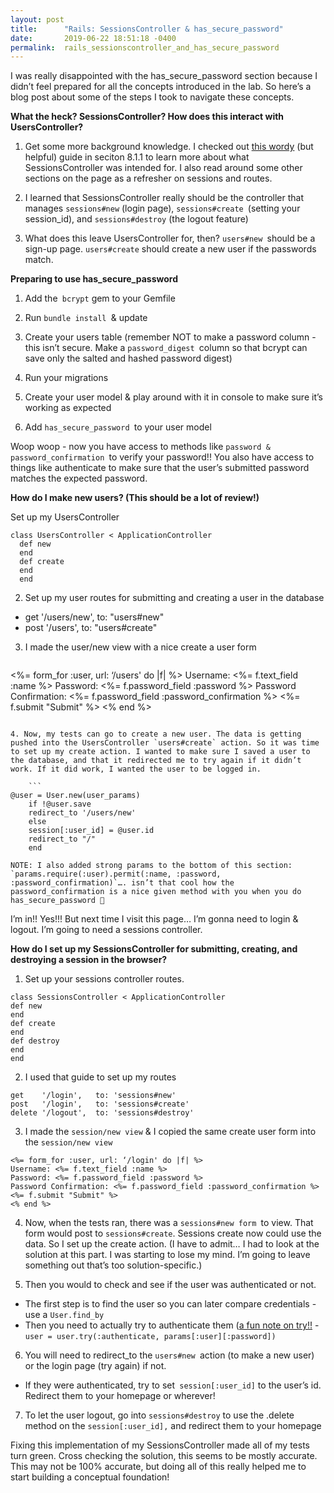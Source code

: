 ```yaml
---
layout: post
title:      "Rails: SessionsController & has_secure_password"
date:       2019-06-22 18:51:18 -0400
permalink:  rails_sessionscontroller_and_has_secure_password
---
```


I was really disappointed with the has_secure_password section because I didn’t feel prepared for all the concepts introduced in the lab. So here’s a blog post about some of the steps I took to navigate these concepts.

**What the heck? SessionsController? How does this interact with UsersController?**

1. Get some more background knowledge. I checked out [this wordy](https://www.railstutorial.org/book/basic_login) (but helpful) guide in seciton 8.1.1 to learn more about what SessionsController was intended for. I also read around some other sections on the page as a refresher on sessions and routes.

2. I learned that SessionsController really should be the controller that manages `sessions#new` (login page), `sessions#create `(setting your session_id), and `sessions#destroy` (the logout feature)

3. What does this leave UsersController for, then? `users#new `should be a sign-up page. `users#create` should create a new user if the passwords match. 

**Preparing to use has_secure_password**

1. Add the` bcrypt` gem to your Gemfile

2. Run `bundle install `& update

3. Create your users table (remember NOT to make a password column - this isn’t secure. Make a `password_digest `column so that bcrypt can save only the salted and hashed password digest)

4. Run your migrations 

5. Create your user model & play around with it in console to make sure it’s working as expected

6. Add `has_secure_password `to your user model 

Woop woop - now you have access to methods like `password & password_confirmation `to verify your password!! You also have access to things like authenticate to make sure that the user’s submitted password matches the expected password.

**How do I make new users? (This should be a lot of review!)**

Set up my UsersController
  ```
  class UsersController < ApplicationController
    def new 
    end 
    def create 
    end 
    end 
```

2. Set up my user routes for submitting and creating a user in the database 
* get '/users/new', to: "users#new"
* post '/users', to: "users#create"

3. I made the user/new view with a nice create a user form 
   ```
 <%= form_for :user, url: ‘/users' do |f| %>
    Username: <%= f.text_field :name %>
    Password: <%= f.password_field :password %>
    Password Confirmation: <%= f.password_field :password_confirmation %>
    <%= f.submit "Submit" %>
    <% end %>
```

4. Now, my tests can go to create a new user. The data is getting pushed into the UsersController `users#create` action. So it was time to set up my create action. I wanted to make sure I saved a user to the database, and that it redirected me to try again if it didn’t work. If it did work, I wanted the user to be logged in.

    ```
@user = User.new(user_params)
    if !@user.save
    redirect_to '/users/new'
    else
    session[:user_id] = @user.id
    redirect_to "/"
    end
```

	NOTE: I also added strong params to the bottom of this section: `params.require(:user).permit(:name, :password, :password_confirmation)`…. isn’t that cool how the password_confirmation is a nice given method with you when you do has_secure_password 🙂

I’m in!! Yes!!! But next time I visit this page… I’m gonna need to login & logout. I’m going to need a sessions controller.

**How do I set up my SessionsController for submitting, creating, and destroying a session in the browser?**

1. Set up your sessions controller routes.
```
class SessionsController < ApplicationController
def new 
end 
def create 
end 
def destroy
end 
end 
```

2. I used that guide to set up my routes 
```
get    '/login',   to: 'sessions#new'
post   '/login',   to: 'sessions#create'
delete '/logout',  to: 'sessions#destroy'
```

3. I made the `session/new view` & I copied the same create user form into the `session/new view `
```
<%= form_for :user, url: ‘/login' do |f| %>
Username: <%= f.text_field :name %>
Password: <%= f.password_field :password %>
Password Confirmation: <%= f.password_field :password_confirmation %>
<%= f.submit "Submit" %>
<% end %>
```

4. Now, when the tests ran, there was a `sessions#new form `to view. That form would post to `sessions#create`. Sessions create now could use the data. So I set up the create action. (I have to admit… I had to look at the solution at this part. I was starting to lose my mind. I’m going to leave something out that’s too solution-specific.)

5. Then you would to check and see if the user was authenticated or not. 
* The first step is to find the user so you can later compare credentials - use a `User.find_by`
* Then you need to actually try to authenticate them ([a fun note on try!!](https://apidock.com/rails/v3.2.1/Object/try) - `user = user.try(:authenticate, params[:user][:password])`

6. You will need to redirect_to the `users#new `action (to make a new user) or the login page (try again) if not. 
* If they were authenticated, try to set` session[:user_id]` to the user’s id. Redirect them to your homepage or wherever!

7. To let the user logout, go into `sessions#destroy` to use the .delete method on the `session[:user_id],` and redirect them to your homepage 


Fixing this implementation of my SessionsController made all of my tests turn green. Cross checking the solution, this seems to be mostly accurate. This may not be 100% accurate, but doing all of this really helped me to start building a conceptual foundation!

